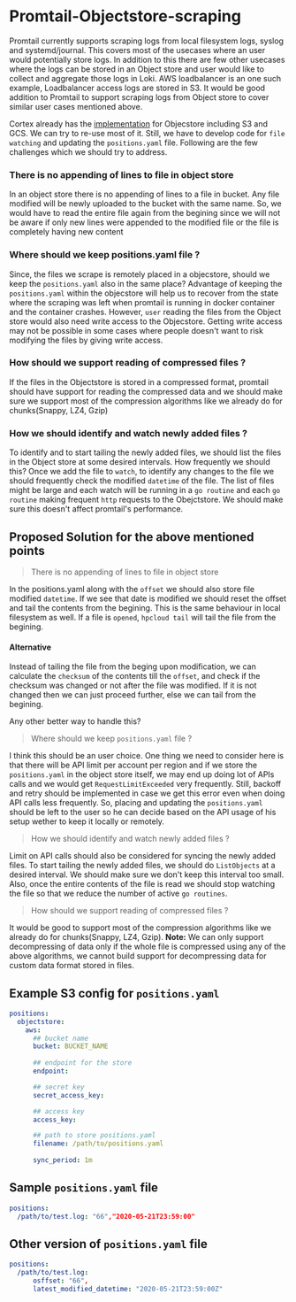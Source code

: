 # Promtail-Objectstore-scraping

Promtail currently supports scraping logs from local filesystem logs, syslog and systemd/journal. This covers most of the usecases where an user would potentially store logs. In addition to this there are few other usecases where the logs can be stored in an Object store and user would like to collect and aggregate those logs in Loki. AWS loadbalancer is an one such example, Loadbalancer access logs are stored in S3. It would be good addition to Promtail to support scraping logs from Object store to cover similar user cases mentioned above. 

Cortex already has the [implementation](https://github.com/cortexproject/cortex/blob/master/pkg/chunk/aws/s3_storage_client.go) for Objecstore including S3 and GCS. We can try to re-use most of it. Still, we have to develop code for `file watching` and updating the `positions.yaml` file.  Following are the few challenges which we should try to address.

### There is no appending of lines to file in object store

In an object store there is no appending of lines to a file in bucket. Any file modified will be newly 
uploaded to the bucket with the same name. So, we would have to read the entire file again from the begining since we will not be aware if only new lines were appended to the modified file or the file is completely having new content

### Where should we keep positions.yaml file ?

Since, the files we scrape is remotely placed in a objecstore, should we keep the `positions.yaml` also in the same place? Advantage of keeping the `positions.yaml` within the objecstore will help us to recover from the state where the scraping was left when promtail is running in docker container and the container crashes. However, `user` reading the files from the Object store would also need write access to the Objecstore. Getting write access may not be possible in some cases where people doesn't want to risk modifying the files by giving write access.

### How should we support reading of compressed files ?

If the files in the Objectstore is stored in a compressed format, promtail should have support for reading the compressed data and we should make sure we support most of the compression algorithms like we already do for chunks(Snappy, LZ4, Gzip) 

### How we should identify and watch newly added files ?

To identify and to start tailing the newly added files, we should list the files in the Object store at some desired intervals. How frequently we should this? Once we add the file to `watch`, to identify any changes to the file we should frequently check the modified `datetime` of the file. The list of files might be large and each watch will be running in a `go routine` and each `go routine` making frequent `http` requests to the Obejctstore. We should make sure this doesn't affect promtail's performance.

## Proposed Solution for the above mentioned points

> There is no appending of lines to file in object store

In the positions.yaml along with the `offset` we should also store file modified `datetime`. If we see that date is modified we should reset the offset and tail the contents from the begining. This is the same behaviour in local filesystem as well. If a file is `opened`, `hpcloud tail` will tail the file from the begining.

#### Alternative 

Instead of tailing the file from the beging upon modification, we can calculate the `checksum` of the contents till the `offset`, and check if the checksum was changed or not after the file was modified. If it is not changed then we can just proceed further, else we can tail from the begining.

Any other better way to handle this?


> Where should we keep `positions.yaml` file ?

I think this should be an user choice. One thing we need to consider here is that there will be API limit per account per region and if we store the `positions.yaml` in the object store itself, we may end up doing lot of APIs calls and we would get `RequestLimitExceeded` very frequently. Still, backoff and retry should be implemented in case we get this error even when doing API calls less frequently. So, placing and updating the `positions.yaml` should be left to the user so he can decide based on the API usage of his setup wether to keep it locally or remotely. 

> How we should identify and watch newly added files ?

Limit on API calls should also be considered for syncing the newly added files. To start tailing the newly added files, we should do `ListObjects` at a desired interval. We should make sure we don't keep this interval too small.
Also, once the entire contents of the file is read we should stop watching the file so that we reduce the number of active `go routines`. 

> How should we support reading of compressed files ?

It would be good to support most of the compression algorithms like we already do for chunks(Snappy, LZ4, Gzip). 
**Note:** We can only support decompressing of data only if the whole file is compressed using any of the above algorithms, we cannot build support for decompressing data for custom data format stored in files.

## Example S3 config for `positions.yaml`

```yaml
positions:
  objectstore:
    aws:
      ## bucket name
      bucket: BUCKET_NAME
      
      ## endpoint for the store
      endpoint: 

      ## secret key
      secret_access_key: 

      ## access key
      access_key: 

      ## path to store positions.yaml
      filename: /path/to/positions.yaml   
      
      sync_period: 1m
```

## Sample `positions.yaml` file

```yaml
positions:
  /path/to/test.log: "66","2020-05-21T23:59:00"
```

## Other version of `positions.yaml` file

```yaml
positions:
  /path/to/test.log: 
      osffset: "66",
      latest_modified_datetime: "2020-05-21T23:59:00Z"
```
